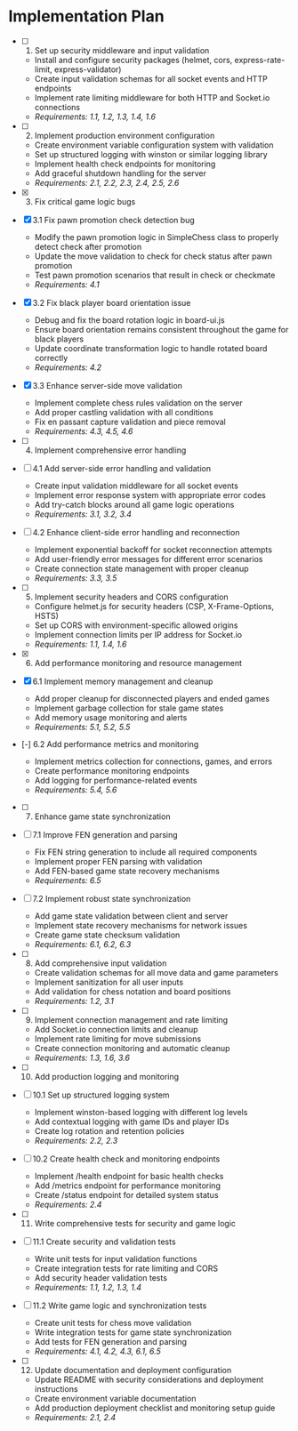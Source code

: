# Implementation Plan

- [ ] 1. Set up security middleware and input validation
  - Install and configure security packages (helmet, cors, express-rate-limit, express-validator)
  - Create input validation schemas for all socket events and HTTP endpoints
  - Implement rate limiting middleware for both HTTP and Socket.io connections
  - _Requirements: 1.1, 1.2, 1.3, 1.4, 1.6_

- [ ] 2. Implement production environment configuration
  - Create environment variable configuration system with validation
  - Set up structured logging with winston or similar logging library
  - Implement health check endpoints for monitoring
  - Add graceful shutdown handling for the server
  - _Requirements: 2.1, 2.2, 2.3, 2.4, 2.5, 2.6_

- [x] 3. Fix critical game logic bugs
- [x] 3.1 Fix pawn promotion check detection bug
  - Modify the pawn promotion logic in SimpleChess class to properly detect check after promotion
  - Update the move validation to check for check status after pawn promotion
  - Test pawn promotion scenarios that result in check or checkmate
  - _Requirements: 4.1_

- [x] 3.2 Fix black player board orientation issue
  - Debug and fix the board rotation logic in board-ui.js
  - Ensure board orientation remains consistent throughout the game for black players
  - Update coordinate transformation logic to handle rotated board correctly
  - _Requirements: 4.2_

- [x] 3.3 Enhance server-side move validation
  - Implement complete chess rules validation on the server
  - Add proper castling validation with all conditions
  - Fix en passant capture validation and piece removal
  - _Requirements: 4.3, 4.5, 4.6_

- [ ] 4. Implement comprehensive error handling
- [ ] 4.1 Add server-side error handling and validation
  - Create input validation middleware for all socket events
  - Implement error response system with appropriate error codes
  - Add try-catch blocks around all game logic operations
  - _Requirements: 3.1, 3.2, 3.4_

- [ ] 4.2 Enhance client-side error handling and reconnection
  - Implement exponential backoff for socket reconnection attempts
  - Add user-friendly error messages for different error scenarios
  - Create connection state management with proper cleanup
  - _Requirements: 3.3, 3.5_

- [ ] 5. Implement security headers and CORS configuration
  - Configure helmet.js for security headers (CSP, X-Frame-Options, HSTS)
  - Set up CORS with environment-specific allowed origins
  - Implement connection limits per IP address for Socket.io
  - _Requirements: 1.1, 1.4, 1.6_

- [x] 6. Add performance monitoring and resource management





- [x] 6.1 Implement memory management and cleanup


  - Add proper cleanup for disconnected players and ended games
  - Implement garbage collection for stale game states
  - Add memory usage monitoring and alerts
  - _Requirements: 5.1, 5.2, 5.5_


- [-] 6.2 Add performance metrics and monitoring

  - Implement metrics collection for connections, games, and errors
  - Create performance monitoring endpoints
  - Add logging for performance-related events
  - _Requirements: 5.4, 5.6_

- [ ] 7. Enhance game state synchronization
- [ ] 7.1 Improve FEN generation and parsing
  - Fix FEN string generation to include all required components
  - Implement proper FEN parsing with validation
  - Add FEN-based game state recovery mechanisms
  - _Requirements: 6.5_

- [ ] 7.2 Implement robust state synchronization
  - Add game state validation between client and server
  - Implement state recovery mechanisms for network issues
  - Create game state checksum validation
  - _Requirements: 6.1, 6.2, 6.3_

- [ ] 8. Add comprehensive input validation
  - Create validation schemas for all move data and game parameters
  - Implement sanitization for all user inputs
  - Add validation for chess notation and board positions
  - _Requirements: 1.2, 3.1_

- [ ] 9. Implement connection management and rate limiting
  - Add Socket.io connection limits and cleanup
  - Implement rate limiting for move submissions
  - Create connection monitoring and automatic cleanup
  - _Requirements: 1.3, 1.6, 3.6_

- [ ] 10. Add production logging and monitoring
- [ ] 10.1 Set up structured logging system
  - Implement winston-based logging with different log levels
  - Add contextual logging with game IDs and player IDs
  - Create log rotation and retention policies
  - _Requirements: 2.2, 2.3_

- [ ] 10.2 Create health check and monitoring endpoints
  - Implement /health endpoint for basic health checks
  - Add /metrics endpoint for performance monitoring
  - Create /status endpoint for detailed system status
  - _Requirements: 2.4_

- [ ] 11. Write comprehensive tests for security and game logic
- [ ] 11.1 Create security and validation tests
  - Write unit tests for input validation functions
  - Create integration tests for rate limiting and CORS
  - Add security header validation tests
  - _Requirements: 1.1, 1.2, 1.3, 1.4_

- [ ] 11.2 Write game logic and synchronization tests
  - Create unit tests for chess move validation
  - Write integration tests for game state synchronization
  - Add tests for FEN generation and parsing
  - _Requirements: 4.1, 4.2, 4.3, 6.1, 6.5_

- [ ] 12. Update documentation and deployment configuration
  - Update README with security considerations and deployment instructions
  - Create environment variable documentation
  - Add production deployment checklist and monitoring setup guide
  - _Requirements: 2.1, 2.4_